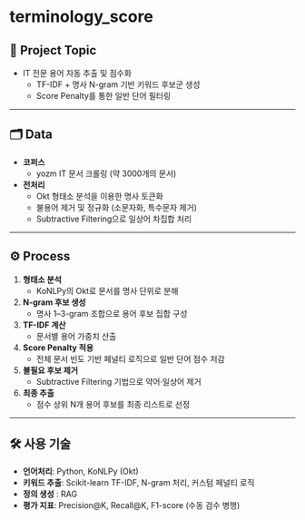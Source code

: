 # terminology_score
## 🎯 Project Topic

- IT 전문 용어 자동 추출 및 점수화
    - TF-IDF + 명사 N-gram 기반 키워드 후보군 생성
    - Score Penalty를 통한 일반 단어 필터링

---

## 🗂️ Data

- **코퍼스**
    - yozm IT 문서 크롤링 (약 3000개의 문서)
- **전처리**
    - Okt 형태소 분석을 이용한 명사 토큰화
    - 불용어 제거 및 정규화 (소문자화, 특수문자 제거)
    - Subtractive Filtering으로 일상어 차집합 처리

---

## ⚙️ Process

1. **형태소 분석**
    - KoNLPy의 Okt로 문서를 명사 단위로 분해
2. **N-gram 후보 생성**
    - 명사 1–3-gram 조합으로 용어 후보 집합 구성
3. **TF-IDF 계산**
    - 문서별 용어 가중치 산출
4. **Score Penalty 적용**
    - 전체 문서 빈도 기반 페널티 로직으로 일반 단어 점수 저감
5. **불필요 후보 제거**
    - Subtractive Filtering 기법으로 약어·일상어 제거
6. **최종 추출**
    - 점수 상위 N개 용어 후보를 최종 리스트로 선정

---

## 🛠️ 사용 기술

- **언어처리**: Python, KoNLPy (Okt)
- **키워드 추출**: Scikit-learn TF-IDF, N-gram 처리, 커스텀 페널티 로직
- **정의 생성** : RAG
- **평가 지표**: Precision@K, Recall@K, F1-score (수동 검수 병행)
